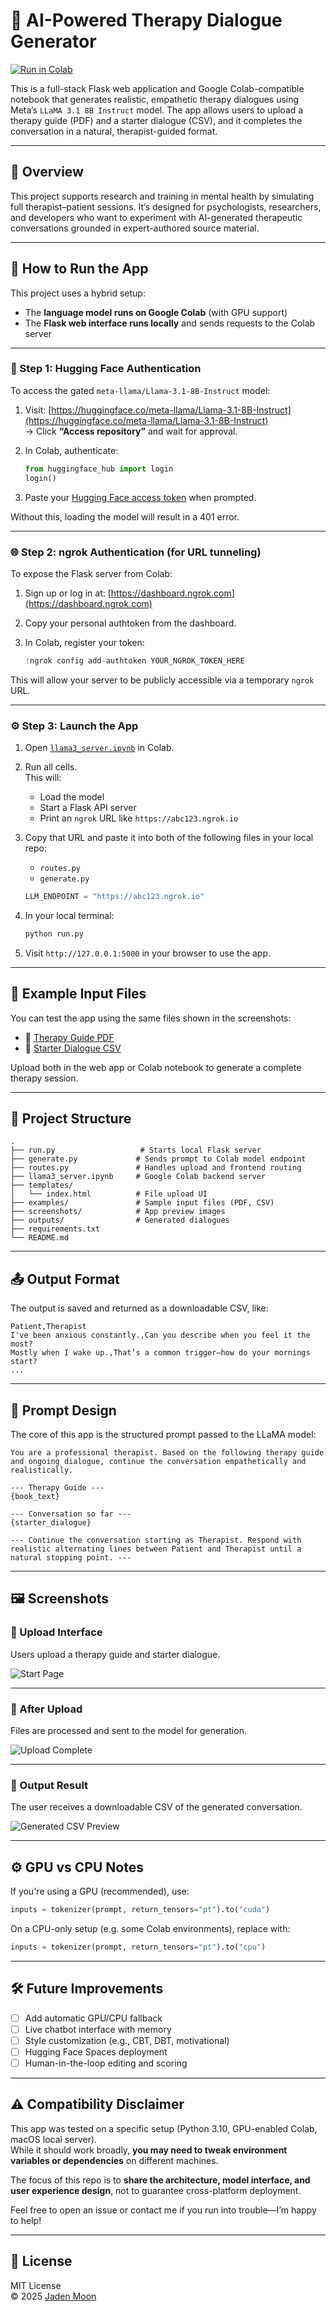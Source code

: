 # 🧠 AI-Powered Therapy Dialogue Generator

[![Run in Colab](https://colab.research.google.com/assets/colab-badge.svg)](https://colab.research.google.com/github/mmjsk0805/full-dialogue-generation/blob/main/llama3_server.ipynb)

This is a full-stack Flask web application and Google Colab-compatible notebook that generates realistic, empathetic therapy dialogues using Meta’s `LLaMA 3.1 8B Instruct` model. The app allows users to upload a therapy guide (PDF) and a starter dialogue (CSV), and it completes the conversation in a natural, therapist-guided format.

---

## 📌 Overview

This project supports research and training in mental health by simulating full therapist–patient sessions. It’s designed for psychologists, researchers, and developers who want to experiment with AI-generated therapeutic conversations grounded in expert-authored source material.

---

## 🚀 How to Run the App

This project uses a hybrid setup:

- The **language model runs on Google Colab** (with GPU support)
- The **Flask web interface runs locally** and sends requests to the Colab server

---

### 🔐 Step 1: Hugging Face Authentication

To access the gated `meta-llama/Llama-3.1-8B-Instruct` model:

1. Visit: [https://huggingface.co/meta-llama/Llama-3.1-8B-Instruct](https://huggingface.co/meta-llama/Llama-3.1-8B-Instruct)  
   → Click **“Access repository”** and wait for approval.

2. In Colab, authenticate:

   ```python
   from huggingface_hub import login
   login()
   ```

3. Paste your [Hugging Face access token](https://huggingface.co/settings/tokens) when prompted.

Without this, loading the model will result in a 401 error.

---

### 🌐 Step 2: ngrok Authentication (for URL tunneling)

To expose the Flask server from Colab:

1. Sign up or log in at: [https://dashboard.ngrok.com](https://dashboard.ngrok.com)

2. Copy your personal authtoken from the dashboard.

3. In Colab, register your token:
   ```python
   !ngrok config add-authtoken YOUR_NGROK_TOKEN_HERE
   ```

This will allow your server to be publicly accessible via a temporary `ngrok` URL.

---

### ⚙️ Step 3: Launch the App

1. Open [`llama3_server.ipynb`](https://colab.research.google.com/github/mmjsk0805/full-dialogue-generation/blob/main/llama3_server.ipynb) in Colab.

2. Run all cells.  
   This will:

   - Load the model
   - Start a Flask API server
   - Print an `ngrok` URL like `https://abc123.ngrok.io`

3. Copy that URL and paste it into both of the following files in your local repo:

   - `routes.py`
   - `generate.py`

   ```python
   LLM_ENDPOINT = "https://abc123.ngrok.io"
   ```

4. In your local terminal:

   ```bash
   python run.py
   ```

5. Visit `http://127.0.0.1:5000` in your browser to use the app.

---

## 🧪 Example Input Files

You can test the app using the same files shown in the screenshots:

- 📄 [Therapy Guide PDF](examples/Section_5_Enhancing_Motivation.pdf)
- 💬 [Starter Dialogue CSV](examples/Formatted_Dialogue_CSV.csv)

Upload both in the web app or Colab notebook to generate a complete therapy session.

---

## 📁 Project Structure

```
.
├── run.py                   # Starts local Flask server
├── generate.py             # Sends prompt to Colab model endpoint
├── routes.py               # Handles upload and frontend routing
├── llama3_server.ipynb     # Google Colab backend server
├── templates/
│   └── index.html          # File upload UI
├── examples/               # Sample input files (PDF, CSV)
├── screenshots/            # App preview images
├── outputs/                # Generated dialogues
├── requirements.txt
└── README.md
```

---

## 📤 Output Format

The output is saved and returned as a downloadable CSV, like:

```csv
Patient,Therapist
I've been anxious constantly.,Can you describe when you feel it the most?
Mostly when I wake up.,That’s a common trigger—how do your mornings start?
...
```

---

## 🧠 Prompt Design

The core of this app is the structured prompt passed to the LLaMA model:

```text
You are a professional therapist. Based on the following therapy guide and ongoing dialogue, continue the conversation empathetically and realistically.

--- Therapy Guide ---
{book_text}

--- Conversation so far ---
{starter_dialogue}

--- Continue the conversation starting as Therapist. Respond with realistic alternating lines between Patient and Therapist until a natural stopping point. ---
```

---

## 🖼️ Screenshots

### 🔹 Upload Interface

Users upload a therapy guide and starter dialogue.

![Start Page](screenshots/startpage.png)

---

### 🔹 After Upload

Files are processed and sent to the model for generation.

![Upload Complete](screenshots/startpage2.png)

---

### 🔹 Output Result

The user receives a downloadable CSV of the generated conversation.

![Generated CSV Preview](screenshots/resultDialogue.png)

---

## ⚙️ GPU vs CPU Notes

If you're using a GPU (recommended), use:

```python
inputs = tokenizer(prompt, return_tensors="pt").to("cuda")
```

On a CPU-only setup (e.g. some Colab environments), replace with:

```python
inputs = tokenizer(prompt, return_tensors="pt").to("cpu")
```

---

## 🛠️ Future Improvements

- [ ] Add automatic GPU/CPU fallback
- [ ] Live chatbot interface with memory
- [ ] Style customization (e.g., CBT, DBT, motivational)
- [ ] Hugging Face Spaces deployment
- [ ] Human-in-the-loop editing and scoring

---

## ⚠️ Compatibility Disclaimer

This app was tested on a specific setup (Python 3.10, GPU-enabled Colab, macOS local server).  
While it should work broadly, **you may need to tweak environment variables or dependencies** on different machines.

The focus of this repo is to **share the architecture, model interface, and user experience design**, not to guarantee cross-platform deployment.

Feel free to open an issue or contact me if you run into trouble—I’m happy to help!

---

## 📜 License

MIT License  
© 2025 [Jaden Moon](https://github.com/mmjsk0805)

